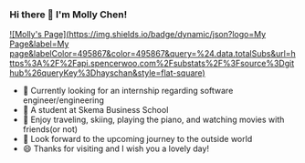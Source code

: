### Hi there 👋 I'm Molly Chen!

[![Molly's Page](https://img.shields.io/badge/dynamic/json?logo=My Page&label=My page&labelColor=495867&color=495867&query=%24.data.totalSubs&url=https%3A%2F%2Fapi.spencerwoo.com%2Fsubstats%2F%3Fsource%3Dgithub%26queryKey%3Dhayschan&style=flat-square)](https://siichen.github.io/Personal-Page/Si's%20Page.html)

- 🔭 Currently looking for an internship regarding software engineer/engineering
- 🌱 A student at Skema Business School
- 👯 Enjoy traveling, skiing, playing the piano, and watching movies with friends(or not)
- 💬 Look forward to the upcoming journey to the outside world
- 😄 Thanks for visiting and I wish you a lovely day!
